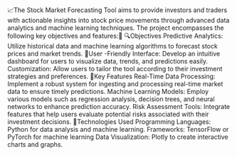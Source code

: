 📈The Stock Market Forecasting Tool aims to provide investors and traders with actionable insights into stock price movements through advanced data analytics and machine learning techniques. The project encompasses the following key objectives and features:🧠
🔍Objectives
Predictive Analytics: Utilize historical data and machine learning algorithms to forecast stock prices and market trends.
👤User -Friendly Interface: Develop an intuitive dashboard for users to visualize data, trends, and predictions easily.
Customization: Allow users to tailor the tool according to their investment strategies and preferences.
🔑Key Features
Real-Time Data Processing: Implement a robust system for ingesting and processing real-time market data to ensure timely predictions.
Machine Learning Models: Employ various models such as regression analysis, decision trees, and neural networks to enhance prediction accuracy.
Risk Assessment Tools: Integrate features that help users evaluate potential risks associated with their investment decisions.
🔎Technologies Used
Programming Languages: Python for data analysis and machine learning.
Frameworks: TensorFlow or PyTorch for machine learning
Data Visualization:  Plotly to create interactive charts and graphs.
